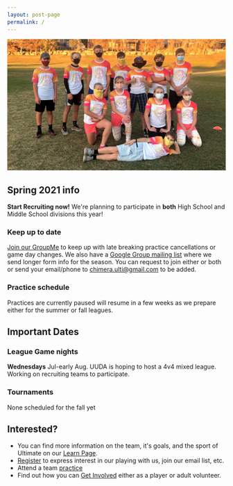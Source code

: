 ```yaml
---
layout: post-page
permalink: /
---
```


![Team Photo](/images/team.jpg)

## Spring 2021 info

**Start Recruiting now!** We're planning to participate in **both** High School and Middle School divisions this year!

### Keep up to date
[Join our GroupMe](https://groupme.com/join_group/66219801/GtwmbgO3) to keep up with late breaking practice cancellations or game day changes. We also have a [Google Group mailing list](https://groups.google.com/u/1/g/bountiful-ultimate) where we send longer form info for the season. You can request to join either or both or send your email/phone to [chimera.ulti@gmail.com](mailto:chimera.ulti@gmail.com) to be added.


### Practice schedule
Practices are currently paused will resume in a few weeks as we prepare either for the summer or fall leagues.

## Important Dates

### League Game nights
**Wednesdays** Jul-early Aug. UUDA is hoping to host a 4v4 mixed league. Working on recruiting teams to participate.

### Tournaments
None scheduled for the fall yet

## Interested?
* You can find more information on the team, it's goals, and the sport of Ultimate on our [Learn Page](/learn).
* [Register](/sign-up) to express interest in our playing with us, join our email list, etc.
* Attend a team [practice](/practice)
* Find out how you can [Get Involved](/get-involved) either as a player or adult volunteer.
